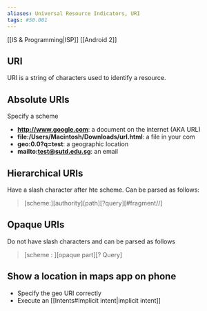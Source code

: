 ```yaml
---
aliases: Universal Resource Indicators, URI
tags: #50.001
---
```

[[IS & Programming|ISP]]
[[Android 2]]

## URI
URI is a string of characters used to identify a resource.

## Absolute URIs
Specify a scheme
- **http://www.google.com**: a document on the internet (AKA URL)
- **file:/Users/Macintosh/Downloads/url.html**: a file in your com
- **geo:0.0?q=test**: a geographic location
- **mailto:test@sutd.edu.sg**: an email

## Hierarchical URIs
Have a slash character after hte scheme.
Can be parsed as follows:

> \[scheme:\]\[authority\]\[path\]\[?query\]\[\#fragment//\]

## Opaque URIs
Do not have slash characters and can be parsed as follows

> \[scheme : \]\[opaque part\]\[? Query\]

## Show a location in maps app on phone
- Specify the geo URI correctly
- Execute an [[Intents#Implicit intent|implicit intent]]